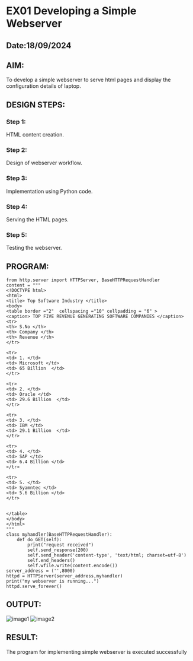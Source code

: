 # EX01 Developing a Simple Webserver
## Date:18/09/2024

## AIM:
To develop a simple webserver to serve html pages and display the configuration details of laptop.

## DESIGN STEPS:
### Step 1: 
HTML content creation.

### Step 2:
Design of webserver workflow.

### Step 3:
Implementation using Python code.

### Step 4:
Serving the HTML pages.

### Step 5:
Testing the webserver.

## PROGRAM:
```
from http.server import HTTPServer, BaseHTTPRequestHandler
content = """
<!DOCTYPE html>
<html>
<title> Top Software Industry </title>
<body>
<table border ="2"  cellspacing ="10" cellpadding = "6" > 
<caption> TOP FIVE REVENUE GENERATING SOFTWARE COMPANIES </caption>
<tr>
<th> S.No </th>
<th> Company </th>
<th> Revenue </th>
</tr>

<tr>
<td> 1. </td>
<td> Microsoft </td>
<td> 65 Billion  </td>
</tr>

<tr>
<td> 2. </td>
<td> Oracle </td>
<td> 29.6 Billion  </td>
</tr>

<tr>
<td> 3. </td>
<td> IBM </td>
<td> 29.1 Billion  </td>
</tr> 

<tr>
<td> 4. </td>
<td> SAP </td> 
<td> 6.4 Billion </td>
</tr> 
 
<tr>
<td> 5. </td>
<td> Syamntec </td>
<td> 5.6 Billion </td>
</tr>


</table>
</body>
</html>
"""
class myhandler(BaseHTTPRequestHandler):
    def do_GET(self):
        print("request received")
        self.send_response(200)
        self.send_header('content-type', 'text/html; charset=utf-8')
        self.end_headers()
        self.wfile.write(content.encode())
server_address = ('',8000)
httpd = HTTPServer(server_address,myhandler)
print("my webserver is running...")
httpd.serve_forever()
```

## OUTPUT:
![image1](https://github.com/user-attachments/assets/0ac06598-ba05-4161-b6dd-49cad882a95d)
![image2](https://github.com/user-attachments/assets/33471fa5-7945-40cc-a17f-d5ed98a2aff5)

## RESULT:
The program for implementing simple webserver is executed successfully
